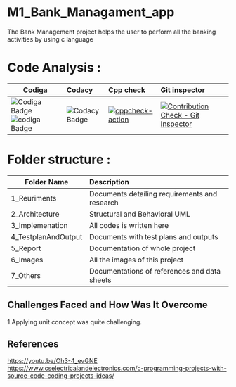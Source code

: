 # M1_Bank_Managament_app

 The Bank Management  project helps the user to perform all the banking activities by using c language




# Code Analysis :

|       Codiga     |          Codacy             |       Cpp check       |       Git inspector    |
|-------------------------------|:------------------------------------------|:------------------------------------------------|:-------------------------------|
| ![Codiga Badge](https://api.codiga.io/project/31223/status/svg)  ![codiga Badge](https://api.codiga.io/project/31223/score/svg ) |![Codacy Badge](https://app.codacy.com/project/badge/Grade/42299d7de8e7434cbdda425bd4f935be)| [![cppcheck-action](https://github.com/Lakshmihulkoti/M1_Bank_Managament_app/actions/workflows/windows_c-cpp.yml/badge.svg)](https://github.com/Lakshmihulkoti/M1_Bank_Managament_app/actions/workflows/windows_c-cpp.yml) | [![Contribution Check - Git Inspector](https://github.com/Lakshmihulkoti/M1_Bank_Managament_app/actions/workflows/Git_Inspector.yml/badge.svg)](https://github.com/Lakshmihulkoti/M1_Bank_Managament_app/actions/workflows/Git_Inspector.yml)







# Folder structure :
|     Folder Name               |              Description                  |
|-------------------------------|:------------------------------------------| 
|1_Reuriments	|Documents detailing requirements and research |
|2_Architecture	|Structural and Behavioral UML|
|3_Implemenation|	All codes is written here|
|4_TestplanAndOutput |	Documents with test plans and outputs|
|5_Report|	Documentation of whole project|
|6_Images	| All the images of this project|
| 7_Others  |  Documentations of references and data sheets |


## Challenges Faced and How Was It Overcome
1.Applying unit concept was quite challenging.
 

## References 
https://youtu.be/Oh3-4_evGNE
https://www.cselectricalandelectronics.com/c-programming-projects-with-source-code-coding-projects-ideas/
